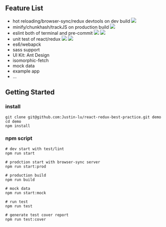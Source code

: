 ## Feature List
- hot reloading/browser-sync/redux devtools on dev build
![](http://ww1.sinaimg.cn/large/785cd1e3gw1f69xb4vta2g20tb0fs7c5.gif)
- minify/chunkhash/trackJS on production build
![](http://ww4.sinaimg.cn/large/785cd1e3gw1f69xey2om7g20tb0fs1kx.gif)
- eslint both of terminal and pre-commit
![](http://ww1.sinaimg.cn/large/785cd1e3gw1f69xiq41uog20tb0fsn8e.gif)
![](http://ww2.sinaimg.cn/large/785cd1e3gw1f69zn0p20gj21je0jan1f.jpg)
- unit test of react/redux
![](http://ww3.sinaimg.cn/large/785cd1e3gw1f69x6lccmij21020m2juk.jpg)
![](http://ww2.sinaimg.cn/large/785cd1e3gw1f69zp1v97ij21kw0u8td8.jpg)
- es6/webapck
- sass support
- UI Kit: Ant Design
- isomorphic-fetch
- mock data
- example app
- ...

## Getting Started
### install
```
git clone git@github.com:Justin-lu/react-redux-best-practice.git demo
cd demo
npm install
```

### npm script

```shell
# dev start with test/lint
npm run start 

# prodction start with browser-sync server
npm run start:prod

# production build
npm run build

# mock data
npm run start:mock

# run test
npm run test

# generate test cover report
npm run test:cover

```

